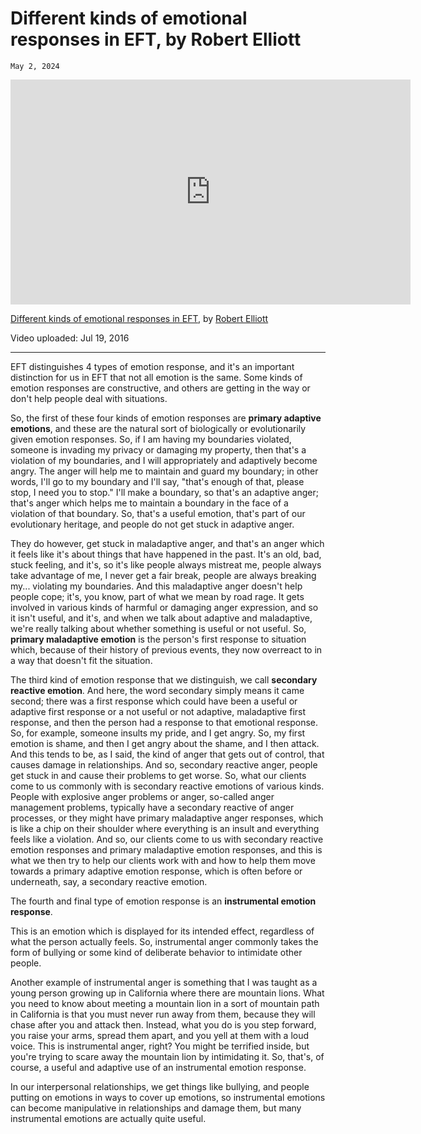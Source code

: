 # Different kinds of emotional responses in EFT, by Robert Elliott
`May 2, 2024`

<iframe width="640" height="360" src="https://youtube.com/embed/sJl3GJLTUj4" frameborder="0" allow="accelerometer; autoplay; clipboard-write; encrypted-media; gyroscope; picture-in-picture" allowfullscreen></iframe>

[Different kinds of emotional responses in EFT](https://youtube.com/watch?v=sJl3GJLTUj4), by [Robert Elliott](https://iseft.org/boardmembers)

Video uploaded: Jul 19, 2016

---

EFT distinguishes 4 types of emotion response, and it's an important distinction for us in EFT that not all emotion is the same. Some kinds of emotion responses are constructive, and others are getting in the way or don't help people deal with situations.

So, the first of these four kinds of emotion responses are **primary adaptive emotions**, and these are the natural sort of biologically or evolutionarily given emotion responses. So, if I am having my boundaries violated, someone is invading my privacy or damaging my property, then that's a violation of my boundaries, and I will appropriately and adaptively become angry. The anger will help me to maintain and guard my boundary; in other words, I'll go to my boundary and I'll say, "that's enough of that, please stop, I need you to stop." I'll make a boundary, so that's an adaptive anger; that's anger which helps me to maintain a boundary in the face of a violation of that boundary. So, that's a useful emotion, that's part of our evolutionary heritage, and people do not get stuck in adaptive anger.

They do however, get stuck in maladaptive anger, and that's an anger which it feels like it's about things that have happened in the past. It's an old, bad, stuck feeling, and it's, so it's like people always mistreat me, people always take advantage of me, I never get a fair break, people are always breaking my... violating my boundaries. And this maladaptive anger doesn't help people cope; it's, you know, part of what we mean by road rage. It gets involved in various kinds of harmful or damaging anger expression, and so it isn't useful, and it's, and when we talk about adaptive and maladaptive, we're really talking about whether something is useful or not useful. So, **primary maladaptive emotion** is the person's first response to situation which, because of their history of previous events, they now overreact to in a way that doesn't fit the situation.

The third kind of emotion response that we distinguish, we call **secondary reactive emotion**. And here, the word secondary simply means it came second; there was a first response which could have been a useful or adaptive first response or a not useful or not adaptive, maladaptive first response, and then the person had a response to that emotional response. So, for example, someone insults my pride, and I get angry. So, my first emotion is shame, and then I get angry about the shame, and I then attack. And this tends to be, as I said, the kind of anger that gets out of control, that causes damage in relationships. And so, secondary reactive anger, people get stuck in and cause their problems to get worse. So, what our clients come to us commonly with is secondary reactive emotions of various kinds. People with explosive anger problems or anger, so-called anger management problems, typically have a secondary reactive of anger processes, or they might have primary maladaptive anger responses, which is like a chip on their shoulder where everything is an insult and everything feels like a violation. And so, our clients come to us with secondary reactive emotion responses and primary maladaptive emotion responses, and this is what we then try to help our clients work with and how to help them move towards a primary adaptive emotion response, which is often before or underneath, say, a secondary reactive emotion.

The fourth and final type of emotion response is an **instrumental emotion response**.

This is an emotion which is displayed for its intended effect, regardless of what the person actually feels. So, instrumental anger commonly takes the form of bullying or some kind of deliberate behavior to intimidate other people.

Another example of instrumental anger is something that I was taught as a young person growing up in California where there are mountain lions. What you need to know about meeting a mountain lion in a sort of mountain path in California is that you must never run away from them, because they will chase after you and attack then. Instead, what you do is you step forward, you raise your arms, spread them apart, and you yell at them with a loud voice. This is instrumental anger, right? You might be terrified inside, but you're trying to scare away the mountain lion by intimidating it. So, that's, of course, a useful and adaptive use of an instrumental emotion response.

In our interpersonal relationships, we get things like bullying, and people putting on emotions in ways to cover up emotions, so instrumental emotions can become manipulative in relationships and damage them, but many instrumental emotions are actually quite useful.
